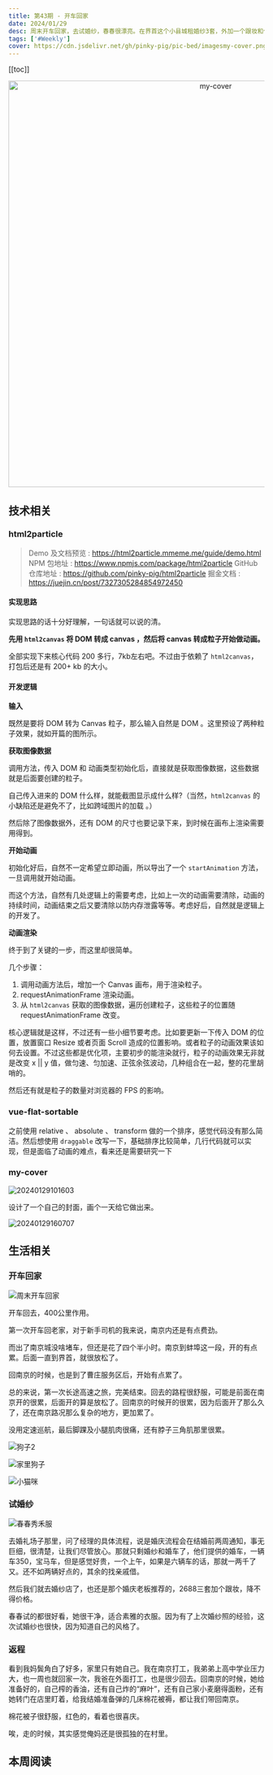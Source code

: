 ```yaml
---
title: 第43期 - 开车回家
date: 2024/01/29
desc: 周末开车回家，去试婚纱，春春很漂亮。在界首这个小县城租婚纱3套，外加一个跟妆和伴郎伴娘服，要2688，好贵，最后我妈出的钱，谢谢俺妈。
tags: ['#Weekly']
cover: https://cdn.jsdelivr.net/gh/pinky-pig/pic-bed/imagesmy-cover.png
---
```


[[toc]]

<p align="center">
  <img alt="my-cover" src="https://cdn.jsdelivr.net/gh/pinky-pig/pic-bed/imagesmy-cover.png" width=800 />
</p>

## 技术相关

### html2particle



> Demo 及文档预览 : https://html2particle.mmeme.me/guide/demo.html
> NPM 包地址 : https://www.npmjs.com/package/html2particle
> GitHub 仓库地址 : https://github.com/pinky-pig/html2particle
> 掘金文档 : https://juejin.cn/post/7327305284854972450

#### 实现思路

实现思路的话十分好理解，一句话就可以说的清。

**先用 `html2canvas` 将 DOM 转成 canvas ，然后将 canvas 转成粒子开始做动画。**

全部实现下来核心代码 200 多行，7kb左右吧。不过由于依赖了 `html2canvas`，打包后还是有 200+ kb 的大小。

#### 开发逻辑

**输入**

既然是要将 DOM 转为 Canvas 粒子，那么输入自然是 DOM 。这里预设了两种粒子效果，就如开篇的图所示。

**获取图像数据**

调用方法，传入 DOM 和 动画类型初始化后，直接就是获取图像数据，这些数据就是后面要创建的粒子。

自己传入进来的 DOM 什么样，就能截图显示成什么样?（当然，`html2canvas` 的小缺陷还是避免不了，比如跨域图片的加载 。）

然后除了图像数据外，还有 DOM 的尺寸也要记录下来，到时候在画布上渲染需要用得到。

**开始动画**

初始化好后，自然不一定希望立即动画，所以导出了一个 `startAnimation` 方法，一旦调用就开始动画。

而这个方法，自然有几处逻辑上的需要考虑，比如上一次的动画需要清除，动画的持续时间，动画结束之后又要清除以防内存泄露等等。考虑好后，自然就是逻辑上的开发了。

**动画渲染**

终于到了关键的一步，而这里却很简单。

几个步骤：

1. 调用动画方法后，增加一个 Canvas 画布，用于渲染粒子。
2. requestAnimationFrame 渲染动画。
3. 从 `html2canvas` 获取的图像数据，遍历创建粒子，这些粒子的位置随 requestAnimationFrame 改变。

核心逻辑就是这样，不过还有一些小细节要考虑。比如要更新一下传入 DOM 的位置，放置窗口 Resize 或者页面 Scroll 造成的位置影响。或者粒子的动画效果该如何去设置。不过这些都是优化项，主要初步的能渲染就行，粒子的动画效果无非就是改变 x || y 值，做匀速、匀加速、正弦余弦波动，几种组合在一起，整的花里胡哨的。

然后还有就是粒子的数量对浏览器的 FPS 的影响。

### vue-flat-sortable

之前使用 relative 、 absolute 、 transform 做的一个排序，感觉代码没有那么简洁。然后想使用 `draggable` 改写一下，基础排序比较简单，几行代码就可以实现，但是面临了动画的难点，看来还是需要研究一下

### my-cover

![20240129101603](https://cdn.jsdelivr.net/gh/pinky-pig/pic-bed/images20240129101603.png)

设计了一个自己的封面，画个一天给它做出来。

![20240129160707](https://cdn.jsdelivr.net/gh/pinky-pig/pic-bed/images20240129160707.png)

## 生活相关

### 开车回家

![周末开车回家](https://cdn.jsdelivr.net/gh/pinky-pig/pic-bed/images周末开车回家.png)

开车回去，400公里作用。

第一次开车回老家，对于新手司机的我来说，南京内还是有点费劲。

而出了南京城没啥堵车，但还是花了四个半小时。南京到蚌埠这一段，开的有点累。后面一直到界首，就很放松了。

回南京的时候，也是到了曹庄服务区后，开始有点累了。

总的来说，第一次长途高速之旅，完美结束。回去的路程很舒服，可能是前面在南京开的很累，后面开的算是放松了。回南京的时候开的很累，因为后面开了那么久了，还在南京路况那么复杂的地方，更加累了。

没用定速巡航，最后脚踝及小腿肌肉很痛，还有脖子三角肌那里很累。

![狗子2](https://cdn.jsdelivr.net/gh/pinky-pig/pic-bed/images狗子2.jpg)

![家里狗子](https://cdn.jsdelivr.net/gh/pinky-pig/pic-bed/images家里狗子.jpg)

![小猫咪](https://cdn.jsdelivr.net/gh/pinky-pig/pic-bed/images小猫咪.jpg)

### 试婚纱

![春春秀禾服](https://cdn.jsdelivr.net/gh/pinky-pig/pic-bed/images春春秀禾服.jpg)

去婚礼场子那里，问了经理的具体流程，说是婚庆流程会在结婚前两周通知，事无巨细，很清楚，让我们尽管放心。那就只剩婚纱和婚车了，他们提供的婚车，一辆车350，宝马车，但是感觉好贵，一个上午，如果是六辆车的话，那就一两千了又。还不如两辆好点的，其余的找亲戚借。

然后我们就去婚纱店了，也还是那个婚庆老板推荐的，2688三套加个跟妆，降不得价格。

春春试的都很好看，她很干净，适合素雅的衣服。因为有了上次婚纱照的经验，这次试婚纱也很快，因为知道自己的风格了。

### 返程

看到我妈鬓角白了好多，家里只有她自己。我在南京打工，我弟弟上高中学业压力大，也一周也就回家一次，我爸在外面打工，也是很少回去。回南京的时候，她给准备好的，自己榨的香油，还有自己炸的“麻叶”，还有自己家小麦磨得面粉，还有她转门在店里盯着，给我结婚准备弹的几床棉花被褥，都让我们带回南京。

棉花被子很舒服，红色的，看着也很喜庆。

唉，走的时候，其实感觉俺妈还是很孤独的在村里。

## 本周阅读
